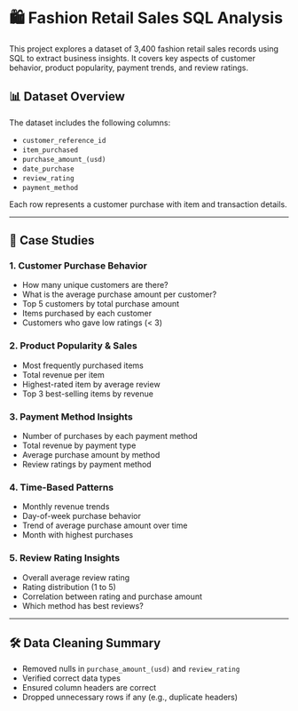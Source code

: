 # 🛍️ Fashion Retail Sales SQL Analysis

This project explores a dataset of 3,400 fashion retail sales records using SQL to extract business insights. It covers key aspects of customer behavior, product popularity, payment trends, and review ratings.

## 📊 Dataset Overview

The dataset includes the following columns:
- `customer_reference_id`
- `item_purchased`
- `purchase_amount_(usd)`
- `date_purchase`
- `review_rating`
- `payment_method`

Each row represents a customer purchase with item and transaction details.

---

## 🧩 Case Studies

### 1. Customer Purchase Behavior
- How many unique customers are there?
- What is the average purchase amount per customer?
- Top 5 customers by total purchase amount
- Items purchased by each customer
- Customers who gave low ratings (< 3)

### 2. Product Popularity & Sales
- Most frequently purchased items
- Total revenue per item
- Highest-rated item by average review
- Top 3 best-selling items by revenue

### 3. Payment Method Insights
- Number of purchases by each payment method
- Total revenue by payment type
- Average purchase amount by method
- Review ratings by payment method

### 4. Time-Based Patterns
- Monthly revenue trends
- Day-of-week purchase behavior
- Trend of average purchase amount over time
- Month with highest purchases

### 5. Review Rating Insights
- Overall average review rating
- Rating distribution (1 to 5)
- Correlation between rating and purchase amount
- Which method has best reviews?

---

## 🛠 Data Cleaning Summary
- Removed nulls in `purchase_amount_(usd)` and `review_rating`
- Verified correct data types
- Ensured column headers are correct
- Dropped unnecessary rows if any (e.g., duplicate headers)



